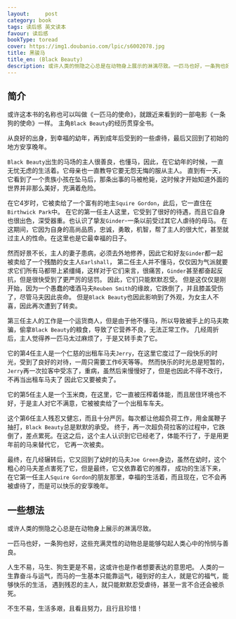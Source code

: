 ```yaml
---
layout:     post
category: book
tags: 读后感 英文读本
favour: 读后感
bookType: toread
cover: https://img1.doubanio.com/lpic/s6002078.jpg
title: 黑骏马
title_en: (Black Beauty)
description: 或许人类的恻隐之心总是在动物身上展示的淋漓尽致。一匹马也好，一条狗也好，这些充满灵性的动物总是能够勾起人类心中的怜悯与善良。
---
```


## 简介
或许这本书的名称也可以叫做《一匹马的使命》，就跟近来看到的一部电影《一条狗的使命》一样。
主角`Black Beauty`的经历贯穿全书。

从良好的出身，到幸福的幼年，再到成年后受到的一些虐待，最后又回到了初始的地方安享晚年。

`Black Beauty`出生的马场的主人很善良，也懂马，因此，在它幼年的时候，一直无忧无虑的生活着。它母亲也一直教导它要无怨无悔的服从主人。
直到有一天，它看到了一个贵族小孩在坠马后，那条出事的马被枪毙，这时候才开始知道外面的世界并非那么美好，充满着危险。

在它4岁时，它被卖给了一个富有的地主`Squire Gordon`，此后，它一直住在`Birthwick Park`中。
在它的第一任主人这里，它受到了很好的待遇，而且它自身也很出色，深受器重。也认识了挚友`Ginder`-一条以前受过其它人虐待的母马。
在这期间，它因为自身的高尚品质，忠诚，勇敢，机智，帮了主人的很大忙，甚至就过主人的性命。在这里也是它最幸福的日子。

然而好景不长，主人的妻子患病，必须去外地修养，因此它和好友`Ginder`都一起被卖给了一个残酷的女主人`Earlshall`，
第二任主人并不懂马，仅仅因为气派就要求它们所有马都带上紧缰绳，这样对于它们来言，很痛苦，`Ginder`甚至都奋起反抗，但是很快受到了更严厉的惩罚。
因此，它们只能默默忍受。
但是这仅仅是刚开始，因为一个愚蠢的嗜酒马夫`Reuben Smith`的缘故，它跌倒了，并且膝盖受伤了，尽管马夫因此丧命。
但是`Black Beauty`也因此影响到了外观，为女主人不喜，因此再次遭到了转卖。

第三任主人的工作是一个运货商人，但是由于他不懂马，所以导致被手上的马夫欺骗，偷拿`Black Beauty`的粮食，导致了它营养不良，无法正常工作。
几经周折后，主人觉得养一匹马太过麻烦了，于是又转手卖了它。

它的第4任主人是一个仁慈的出租车马夫`Jerry`，在这里它度过了一段快乐的时光，受到了良好的对待，一周只需要工作6天等等。
然而快乐的时光总是短暂的，`Jerry`再一次拉客中受冻了，重病，虽然后来慢慢好了，但是也因此不得不改行，不再当出租车马夫了
因此它又要被卖了。

它的第5任主人是一个玉米商，在这里，它一直被压榨着体能，而且居住环境也不好，于是主人对它不满意，它被被卖给了一个出租车车夫。

这个第6任主人残忍又健忘，而且十分严厉。每次都让他超负荷工作，用金属鞭子抽打，`Black Beauty`总是默默的承受。
终于，再一次超负荷拉客的过程中，它跌倒了，差点累死。在这之后，这个主人认识到它已经老了，体能不行了，于是用更年前的马来替代它，
它再一次被卖。

最终，在几经辗转后，它又回到了幼时的马夫`Joe Green`身边，虽然在幼时，这个粗心的马夫差点害死了它，但是最终，它又依靠着它的推荐，
成功的生活下来，在它第一任主人`Squire Gordon`的朋友那里，幸福的生活着，而且现在，它不会再被虐待了，而是可以快乐的安享晚年。


## 一些想法
或许人类的恻隐之心总是在动物身上展示的淋漓尽致。

一匹马也好，一条狗也好，这些充满灵性的动物总是能够勾起人类心中的怜悯与善良。

人生不易，马生、狗生更是不易，这或许也是作者想要表达的意思吧。
人类的一生靠奋斗与运气，而马的一生基本只能靠运气，碰到好的主人，就是它的福气，能够快乐的生活，
遇到残忍的主人，就只能默默忍受虐待，甚至一言不合还会被杀死。

不生不易，生活多艰，且看且努力，且行且珍惜！